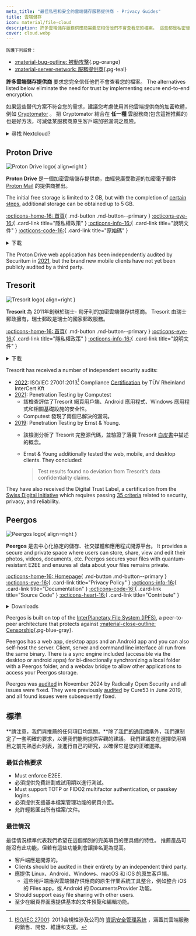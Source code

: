 ```yaml
---
meta_title: "最佳私密和安全的雲端儲存服務提供商 - Privacy Guides"
title: 雲端儲存
icon: material/file-cloud
description: 許多雲端儲存服務供應商需要您相信他們不會查看您的檔案。 這些都是私密替代品！
cover: cloud.webp
---
```


<small>防護下列威脅：</small>

- [:material-bug-outline: 被動攻擊](basics/common-threats.md#security-and-privacy ""){.pg-orange}
- [:material-server-network: 服務提供商](basics/common-threats.md#privacy-from-service-providers ""){.pg-teal}

**許多雲端儲存提供商** 要求您完全信任他們不會查看您的檔案。 The alternatives listed below eliminate the need for trust by implementing secure end-to-end encryption.

如果這些替代方案不符合您的需求，建議您考慮使用其他雲端提供商的加密軟體，例如 [Cryptomator](encryption.md#cryptomator-cloud) 。 把 Cryptomator 結合在 **任一種** 雲服務商(包含這裡推薦的) 也是好方法，可減低某服務商原生客戶端加密漏洞之風險。

<details class="admonition info" markdown>
<summary>尋找 Nextcloud?</summary>

For more technical readers, Nextcloud is [still a recommended tool](self-hosting/file-management.md#nextcloud) for self-hosting a file management suite, however we do not recommend third-party Nextcloud storage providers at the moment, because we do [not recommend](https://discuss.privacyguides.net/t/dont-recommend-nextcloud-e2ee/10352/29) Nextcloud's built-in E2EE functionality for home users.

</details>

## Proton Drive

<div class="admonition recommendation" markdown>

![Proton Drive logo](assets/img/cloud/protondrive.svg){ align=right }

**Proton Drive** 是一個加密雲端儲存提供商，由經營廣受歡迎的加密電子郵件 [Proton Mail](email.md#proton-mail) 的提供商推出。

The initial free storage is limited to 2 GB, but with the completion of [certain steps](https://proton.me/support/more-free-storage-existing-users), additional storage can be obtained up to 5 GB.

[:octicons-home-16: 首頁](https://proton.me/drive){ .md-button .md-button--primary }
[:octicons-eye-16:](https://proton.me/drive/privacy-policy){ .card-link title="隱私權政策" }
[:octicons-info-16:](https://proton.me/support/drive){ .card-link title="說明文件" }
[:octicons-code-16:](https://github.com/ProtonMail/WebClients){ .card-link title="原始碼" }

<details class="downloads" markdown>
<summary>下載</summary>

- [:simple-googleplay: Google Play](https://play.google.com/store/apps/details?id=me.proton.android.drive)
- [:simple-appstore: App Store](https://apps.apple.com/app/id1509667851)
- [:fontawesome-brands-windows: Windows](https://proton.me/drive/download)
- [:simple-apple: macOS](https://proton.me/drive/download)

</details>

</div>

The Proton Drive web application has been independently audited by Securitum in [2021](https://proton.me/community/open-source), but the brand new mobile clients have not yet been publicly audited by a third party.

## Tresorit

<div class="admonition recommendation" markdown>

![Tresorit logo](assets/img/cloud/tresorit.svg){ align=right }

**Tresorit** 為 2011年創辦於瑞士- 匃牙利的加密雲端儲存供應商。 Tresorit 由瑞士郵政擁有，瑞士郵政是瑞士的國家郵政服務。

[:octicons-home-16: 首頁](https://tresorit.com){ .md-button .md-button--primary }
[:octicons-eye-16:](https://tresorit.com/legal/privacy-policy){ .card-link title="隱私權政策" }
[:octicons-info-16:](https://support.tresorit.com){ .card-link title="說明文件" }

<details class="downloads" markdown>
<summary>下載</summary>

- [:simple-googleplay: Google Play](https://play.google.com/store/apps/details?id=com.tresorit.mobile)
- [:simple-appstore: App Store](https://apps.apple.com/app/id722163232)
- [:fontawesome-brands-windows: Windows](https://tresorit.com/download)
- [:simple-apple: macOS](https://tresorit.com/download)
- [:simple-linux: Linux](https://tresorit.com/download)

</details>

</div>

Tresorit has received a number of independent security audits:

- [2022](https://tresorit.com/blog/tresorit-receives-iso-27001-certification): ISO/IEC 27001:2013[^1] Compliance [Certification](https://certipedia.com/quality_marks/9108644476) by TÜV Rheinland InterCert Kft
- [2021](https://tresorit.com/blog/fresh-penetration-testing-confirms-tresorit-security): Penetration Testing by Computest
    - 該檢查評估了Tresorit 網頁用戶端、Android 應用程式、Windows 應用程式和相關基礎設施的安全性。
    - Computest 發現了兩個已解決的漏洞。
- [2019](https://tresorit.com/blog/ernst-young-review-verifies-tresorits-security-architecture): Penetration Testing by Ernst & Young.
    - 該檢測分析了 Tresorit 完整源代碼，並驗證了落實 Tresorit [白皮書](https://prodfrontendcdn.azureedge.net/202208011608/tresorit-encryption-whitepaper.pdf)中描述的概念。
    - Ernst & Young additionally tested the web, mobile, and desktop clients. They concluded:

        > Test results found no deviation from Tresorit’s data confidentiality claims.

They have also received the Digital Trust Label, a certification from the [Swiss Digital Initiative](https://efd.admin.ch/en/swiss-digital-initiative-en) which requires passing [35 criteria](https://swiss-digital-initiative.org/criteria) related to security, privacy, and reliability.

## Peergos

<div class="admonition recommendation" markdown>

![Peergos logo](assets/img/cloud/peergos.svg){ align=right }

**Peergos** 是去中心化協定的儲存、社交媒體和應用程式開源平台。 It provides a secure and private space where users can store, share, view and edit their photos, videos, documents, etc. Peergos secures your files with quantum-resistant E2EE and ensures all data about your files remains private.

[:octicons-home-16: Homepage](https://peergos.org){ .md-button .md-button--primary }
[:octicons-eye-16:](https://peergos.net/privacy.html){ .card-link title="Privacy Policy" }
[:octicons-info-16:](https://book.peergos.org){ .card-link title="Documentation" }
[:octicons-code-16:](https://github.com/Peergos/Peergos){ .card-link title="Source Code" }
[:octicons-heart-16:](https://github.com/peergos/peergos#support){ .card-link title="Contribute" }

<details class="downloads" markdown>
<summary>Downloads</summary>

- [:simple-googleplay: Google Play](https://play.google.com/store/apps/details?id=peergos.android)
- [:simple-github: GitHub](https://github.com/Peergos/web-ui/releases)
- [:fontawesome-brands-windows: Windows](https://peergos.org/download#windows)
- [:simple-apple: macOS](https://peergos.org/download#macos)
- [:simple-linux: Linux](https://peergos.org/download#linux)
- [:octicons-browser-16: Web](https://peergos.net)

</details>

</div>

Peergos is built on top of the [InterPlanetary File System (IPFS)](https://ipfs.tech), a peer-to-peer architecture that protects against [:material-close-outline: Censorship](basics/common-threats.md#avoiding-censorship ""){.pg-blue-gray}.

Peergos has a web app, desktop apps and an Android app and you can also self-host the server. Client, server and command line interface all run from the same binary. There is a sync engine included (accessible via the desktop or android apps) for bi-directionally synchronizing a local folder with a Peergos folder, and a webdav bridge to allow other applications to access your Peergos storage.

Peergos was [audited](https://peergos.org/posts/security-audit-2024) in November 2024 by Radically Open Security and all issues were fixed. They were previously [audited](https://cure53.de/pentest-report_peergos.pdf) by Cure53 in June 2019, and all found issues were subsequently fixed.

## 標準

**請注意，我們與推薦的任何項目均無關。**除了[我們的通用標準](about/criteria.md)外，我們還制定了一套明確的要求，以便我們能夠提供客觀的建議。 我們建議您在選擇使用項目之前先熟悉此列表，並進行自己的研究，以確保它是您的正確選擇。

### 最低合格要求

- Must enforce E2EE.
- 必須提供免費計劃或試用期以進行測試。
- Must support TOTP or FIDO2 multifactor authentication, or passkey logins.
- 必須提供支援基本檔案管理功能的網頁介面。
- 允許輕鬆匯出所有檔案/文件。

### 最佳情況

最佳情況標準代表我們希望在這個類別的完美項目的應具備的特性。 推薦產品可能沒有此功能，但若有這些功能則會讓排名更為提高。

- 客戶端應是開源的。
- Clients should be audited in their entirety by an independent third party.
- 應提供 Linux、Android、Windows、macOS 和 iOS 的原生客戶端。
    - 這些用戶端應與雲端儲存供應商的原生作業系統工具整合，例如整合 iOS 的 Files app，或 Android 的 DocumentsProvider 功能。
- Should support easy file sharing with other users.
- 至少在網頁界面應提供基本的文件預覽和編輯功能。

[^1]: [ISO/IEC 27001](https://en.wikipedia.org/wiki/ISO/IEC_27001): 2013合規性涉及公司的 [資訊安全管理系統](https://en.wikipedia.org/wiki/Information_security_management) ，涵蓋其雲端服務的銷售、開發、維護和支援。
